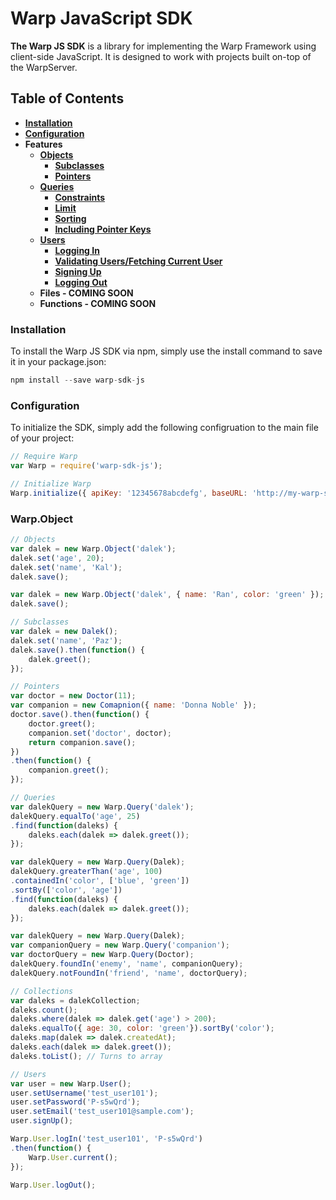 Warp JavaScript SDK
===================

__The Warp JS SDK__ is a library for implementing the Warp Framework using client-side JavaScript. It is designed to work with projects built on-top of the WarpServer.

## Table of Contents
- **[Installation](#installation)**  
- **[Configuration](#configuration)**
- **Features**
    - **[Objects](#objects)**
        - **[Subclasses](#subclasses)**
        - **[Pointers](#pointers)**
    - **[Queries](#queries)**
        - **[Constraints](#constraints)**
        - **[Limit](#limit)**
        - **[Sorting](#sorting)**
        - **[Including Pointer Keys](#including-pointer-keys)**
    - **[Users](#users)**
        - **[Logging In](#logging-in)**
        - **[Validating Users/Fetching Current User](#validating-usersfetching-current-user)**
        - **[Signing Up](#signing-up)**
        - **[Logging Out](#logging-out)**
    - **Files - COMING SOON**
    - **Functions - COMING SOON** 
    
### Installation

To install the Warp JS SDK via npm, simply use the install command to save it in your package.json:

```javascript
npm install --save warp-sdk-js
```

### Configuration

To initialize the SDK, simply add the following configruation to the main file of your project:

```javascript
// Require Warp
var Warp = require('warp-sdk-js');

// Initialize Warp
Warp.initialize({ apiKey: '12345678abcdefg', baseURL: 'http://my-warp-server.com/api/1' });
```

### Warp.Object

```javascript
// Objects
var dalek = new Warp.Object('dalek');
dalek.set('age', 20);
dalek.set('name', 'Kal');
dalek.save();

var dalek = new Warp.Object('dalek', { name: 'Ran', color: 'green' });
dalek.save();

// Subclasses
var dalek = new Dalek();
dalek.set('name', 'Paz');
dalek.save().then(function() {
    dalek.greet();
});

// Pointers
var doctor = new Doctor(11);
var companion = new Comapnion({ name: 'Donna Noble' });
doctor.save().then(function() {
    doctor.greet();
    companion.set('doctor', doctor);
    return companion.save(); 
})
.then(function() {
    companion.greet(); 
});

// Queries
var dalekQuery = new Warp.Query('dalek');
dalekQuery.equalTo('age', 25)
.find(function(daleks) {
    daleks.each(dalek => dalek.greet());
});

var dalekQuery = new Warp.Query(Dalek);
dalekQuery.greaterThan('age', 100)
.containedIn('color', ['blue', 'green'])
.sortBy(['color', 'age'])
.find(function(daleks) {
    daleks.each(dalek => dalek.greet());
});

var dalekQuery = new Warp.Query(Dalek);
var companionQuery = new Warp.Query('companion');
var doctorQuery = new Warp.Query(Doctor);
dalekQuery.foundIn('enemy', 'name', companionQuery);
dalekQuery.notFoundIn('friend', 'name', doctorQuery);

// Collections
var daleks = dalekCollection;
daleks.count();
daleks.where(dalek => dalek.get('age') > 200);
daleks.equalTo({ age: 30, color: 'green'}).sortBy('color');
daleks.map(dalek => dalek.createdAt);
daleks.each(dalek => dalek.greet());
daleks.toList(); // Turns to array

// Users
var user = new Warp.User();
user.setUsername('test_user101');
user.setPassword('P-s5wQrd');
user.setEmail('test_user101@sample.com');
user.signUp();

Warp.User.logIn('test_user101', 'P-s5wQrd')
.then(function() {
    Warp.User.current();
});

Warp.User.logOut();
```